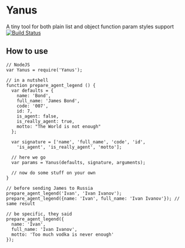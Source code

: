 # Yanus
A tiny tool for both plain list and object function param styles support
[![Build Status](https://travis-ci.org/gbezyuk/yanus.png?branch=master)](https://travis-ci.org/gbezyuk/yanus)

## How to use
```
// NodeJS
var Yanus = require('Yanus');

// in a nutshell
function prepare_agent_legend () {
  var defaults = {
    name: 'Bond',
    full_name: 'James Bond',
    code: '007',
    id: 7,
    is_agent: false,
    is_really_agent: true,
    motto: "The World is not enough"
  };

  var signature = ['name', 'full_name', 'code', 'id',
    'is_agent', 'is_really_agent', 'motto'];

  // here we go
  var params = Yanus(defaults, signature, arguments);

  // now do some stuff on your own
}

// before sending James to Russia
prepare_agent_legend('Ivan', 'Ivan Ivanov');
prepare_agent_legend({name: 'Ivan', full_name: 'Ivan Ivanov'}); // same result

// be specific, they said
prepare_agent_legend({
  name: 'Ivan',
  full_name: 'Ivan Ivanov',
  motto: 'Too much vodka is never enough'
});
```
